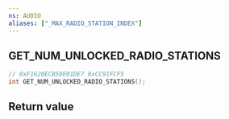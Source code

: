 ```yaml
---
ns: AUDIO
aliases: ["_MAX_RADIO_STATION_INDEX"]
---
```

## GET_NUM_UNLOCKED_RADIO_STATIONS

```c
// 0xF1620ECB50E01DE7 0xCC91FCF5
int GET_NUM_UNLOCKED_RADIO_STATIONS();
```


## Return value
